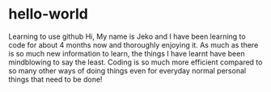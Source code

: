 # hello-world
Learning to use github
Hi, My name is Jeko and I have been learning to code for about 4 months now and thoroughly enjoying it. As much as there is so much new information to learn, the things I have learnt have been mindblowing to say the least. Coding is so much more efficient compared to so many other ways of doing things even for everyday normal personal things that need to be done!
